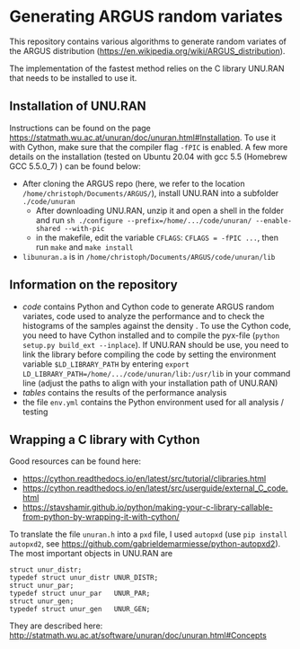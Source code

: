 # Generating ARGUS random variates

This repository contains various algorithms to generate random variates of the ARGUS distribution (https://en.wikipedia.org/wiki/ARGUS_distribution).

The implementation of the fastest method relies on the C library UNU.RAN that needs to be installed to use it. 

## Installation of UNU.RAN

Instructions can be found on the page https://statmath.wu.ac.at/unuran/doc/unuran.html#Installation. To use it with Cython, make sure that the compiler flag `-fPIC` is enabled. A few more details on the installation (tested on Ubuntu 20.04 with gcc 5.5 (Homebrew GCC 5.5.0_7) ) can be found below:

- After cloning the ARGUS repo (here, we refer to the location `/home/christoph/Documents/ARGUS/`), install UNU.RAN into a subfolder `./code/unuran`
  - After downloading UNU.RAN, unzip it and open a shell in the folder and run `sh ./configure --prefix=/home/.../code/unuran/ --enable-shared --with-pic`
  - in the makefile, edit the variable `CFLAGS`: `CFLAGS = -fPIC ...`, then run `make` and `make install`
- `libunuran.a` is in `/home/christoph/Documents/ARGUS/code/unuran/lib`

## Information on the repository

- *code* contains Python and Cython code to generate ARGUS random variates, code used to analyze the performance and to check the histograms of the samples against the density . To use the Cython code, you need to have Cython installed and to compile the pyx-file (`python setup.py build_ext --inplace`). If UNU.RAN should be use, you need to link the library before compiling the code by setting the environment variable `$LD_LIBRARY_PATH` by entering `export LD_LIBRARY_PATH=/home/.../code/unuran/lib:/usr/lib` in your command line (adjust the paths to align with your installation path of UNU.RAN)
- *tables* contains the results of the performance analysis
- the file `env.yml` contains the Python environment used for all analysis / testing

## Wrapping a C library with Cython

Good resources can be found here:

- https://cython.readthedocs.io/en/latest/src/tutorial/clibraries.html
- https://cython.readthedocs.io/en/latest/src/userguide/external_C_code.html
- https://stavshamir.github.io/python/making-your-c-library-callable-from-python-by-wrapping-it-with-cython/

To translate the file `unuran.h` into a `pxd` file, I used `autopxd` (use `pip install autopxd2`, see https://github.com/gabrieldemarmiesse/python-autopxd2). The most important objects in UNU.RAN are

```
struct unur_distr;                       
typedef struct unur_distr UNUR_DISTR;
struct unur_par;                         
typedef struct unur_par   UNUR_PAR;
struct unur_gen;                         
typedef struct unur_gen   UNUR_GEN;
```

They are described here: http://statmath.wu.ac.at/software/unuran/doc/unuran.html#Concepts
